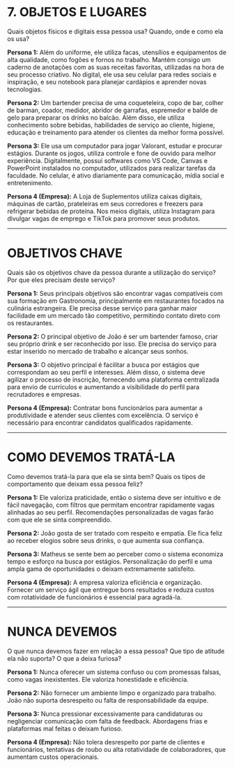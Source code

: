 # 7. OBJETOS E LUGARES
Quais objetos físicos e digitais essa pessoa usa? Quando, onde e como ela os usa?

**Persona 1:**
Além do uniforme, ele utiliza facas, utensílios e equipamentos de alta qualidade, como fogões e fornos no trabalho. Mantém consigo um caderno de anotações com as suas receitas favoritas, utilizadas na hora de seu processo criativo. No digital, ele usa seu celular para redes sociais e inspiração, e seu notebook para planejar cardápios e aprender novas tecnologias.

**Persona 2:**
Um bartender precisa de uma coqueteleira, copo de bar, colher de barman, coador, medidor, abridor de garrafas, espremedor e balde de gelo para preparar os drinks no balcão. Além disso, ele utiliza conhecimento sobre bebidas, habilidades de serviço ao cliente, higiene, educação e treinamento para atender os clientes da melhor forma possível.

**Persona 3:**
Ele usa um computador para jogar Valorant, estudar e procurar estágios. Durante os jogos, utiliza controle e fone de ouvido para melhor experiência. Digitalmente, possui softwares como VS Code, Canvas e PowerPoint instalados no computador, utilizados para realizar tarefas da faculdade. No celular, é ativo diariamente para comunicação, mídia social e entretenimento.

**Persona 4 (Empresa):**
A Loja de Suplementos utiliza caixas digitais, máquinas de cartão, prateleiras em seus corredores e freezers para refrigerar bebidas de proteína. Nos meios digitais, utiliza Instagram para divulgar vagas de emprego e TikTok para promover seus produtos.

---

# OBJETIVOS CHAVE
Quais são os objetivos chave da pessoa durante a utilização do serviço? Por que eles precisam deste serviço?

**Persona 1:**
Seus principais objetivos são encontrar vagas compatíveis com sua formação em Gastronomia, principalmente em restaurantes focados na culinária estrangeira. Ele precisa desse serviço para ganhar maior facilidade em um mercado tão competitivo, permitindo contato direto com os restaurantes.

**Persona 2:**
O principal objetivo de João é ser um bartender famoso, criar seu próprio drink e ser reconhecido por isso. Ele precisa do serviço para estar inserido no mercado de trabalho e alcançar seus sonhos.

**Persona 3:**
O objetivo principal é facilitar a busca por estágios que correspondam ao seu perfil e interesses. Além disso, o sistema deve agilizar o processo de inscrição, fornecendo uma plataforma centralizada para envio de currículos e aumentando a visibilidade do perfil para recrutadores e empresas.

**Persona 4 (Empresa):**
Contratar bons funcionários para aumentar a produtividade e atender seus clientes com excelência. O serviço é necessário para encontrar candidatos qualificados rapidamente.

---

# COMO DEVEMOS TRATÁ-LA
Como devemos tratá-la para que ela se sinta bem? Quais os tipos de comportamento que deixam essa pessoa feliz?

**Persona 1:**
Ele valoriza praticidade, então o sistema deve ser intuitivo e de fácil navegação, com filtros que permitam encontrar rapidamente vagas alinhadas ao seu perfil. Recomendações personalizadas de vagas farão com que ele se sinta compreendido.

**Persona 2:**
João gosta de ser tratado com respeito e empatia. Ele fica feliz ao receber elogios sobre seus drinks, o que aumenta sua confiança.

**Persona 3:**
Matheus se sente bem ao perceber como o sistema economiza tempo e esforço na busca por estágios. Personalização do perfil e uma ampla gama de oportunidades o deixam extremamente satisfeito.

**Persona 4 (Empresa):**
A empresa valoriza eficiência e organização. Fornecer um serviço ágil que entregue bons resultados e reduza custos com rotatividade de funcionários é essencial para agradá-la.

---

# NUNCA DEVEMOS
O que nunca devemos fazer em relação a essa pessoa? Que tipo de atitude ela não suporta? O que a deixa furiosa?

**Persona 1:**
Nunca oferecer um sistema confuso ou com promessas falsas, como vagas inexistentes. Ele valoriza honestidade e eficiência.

**Persona 2:**
Não fornecer um ambiente limpo e organizado para trabalho. João não suporta desrespeito ou falta de responsabilidade da equipe.

**Persona 3:**
Nunca pressionar excessivamente para candidaturas ou negligenciar comunicação com falta de feedback. Abordagens frias e plataformas mal feitas o deixam furioso.

**Persona 4 (Empresa):**
Não tolera desrespeito por parte de clientes e funcionários, tentativas de roubo ou alta rotatividade de colaboradores, que aumentam custos operacionais.
